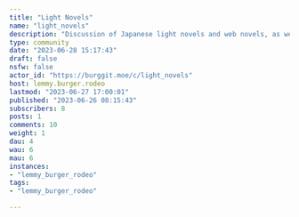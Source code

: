 ```yaml
---
title: "Light Novels" 
name: "light_novels"
description: "Discussion of Japanese light novels and web novels, as well as their associated artwork, anime, manga, fanart and fanfics. Spoilers must be marked, and should almost always include a few words of terse context (such as a volume number) so that one can decide whether to open the spoiler or not. Spoilers are defined as anything in the most recently translated volume and onward (including sources such as prepubs, web novels, anime, family trees, art, side stories, etc).Do not give vague hints about or tease future events, even if you consider it obvious."
type: community
date: "2023-06-28 15:17:43"
draft: false
nsfw: false
actor_id: "https://burggit.moe/c/light_novels"
host: lemmy.burger.rodeo
lastmod: "2023-06-27 17:00:01"
published: "2023-06-26 08:15:43"
subscribers: 8
posts: 1
comments: 10
weight: 1
dau: 4
wau: 6
mau: 6
instances:
- "lemmy_burger_rodeo"
tags: 
- "lemmy_burger_rodeo"

---
```


